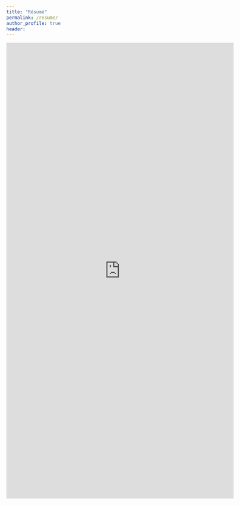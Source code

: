 ```yaml
--- 
title: "Résumé" 
permalink: /resume/ 
author_profile: true 
header:  
---
```

<embed src="https://ToadHanks.github.io/images/mihir_resume_2019_git.pdf" width= "600" height= "1200" type="application/pdf"/>
